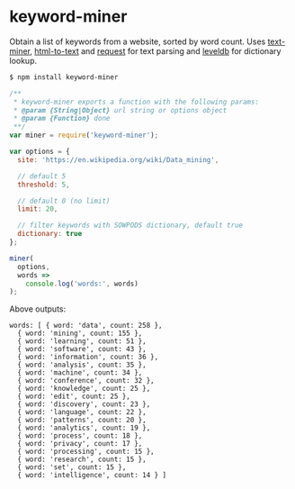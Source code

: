 # keyword-miner

Obtain a list of keywords from a website, sorted by word count. Uses [text-miner](https://github.com/Planeshifter/text-miner), [html-to-text](https://github.com/werk85/node-html-to-text) and [request](https://github.com/request/request) for text parsing and [leveldb](https://github.com/Level/levelup) for dictionary lookup.

```bash
$ npm install keyword-miner
```

```javascript
/**
 * keyword-miner exports a function with the following params:
 * @param {String|Object} url string or options object
 * @param {Function} done
 **/
var miner = require('keyword-miner');

var options = {
  site: 'https://en.wikipedia.org/wiki/Data_mining',

  // default 5
  threshold: 5,

  // default 0 (no limit)
  limit: 20,

  // filter keywords with SOWPODS dictionary, default true
  dictionary: true
};

miner(
  options,
  words =>
    console.log('words:', words)
);
```

Above outputs:

```
words: [ { word: 'data', count: 258 },
  { word: 'mining', count: 155 },
  { word: 'learning', count: 51 },
  { word: 'software', count: 43 },
  { word: 'information', count: 36 },
  { word: 'analysis', count: 35 },
  { word: 'machine', count: 34 },
  { word: 'conference', count: 32 },
  { word: 'knowledge', count: 25 },
  { word: 'edit', count: 25 },
  { word: 'discovery', count: 23 },
  { word: 'language', count: 22 },
  { word: 'patterns', count: 20 },
  { word: 'analytics', count: 19 },
  { word: 'process', count: 18 },
  { word: 'privacy', count: 17 },
  { word: 'processing', count: 15 },
  { word: 'research', count: 15 },
  { word: 'set', count: 15 },
  { word: 'intelligence', count: 14 } ]
```
